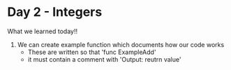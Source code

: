 # Day 2 - Integers

What we learned today!!

1. We can create example function which documents how our code works
   - These are written so that 'func ExampleAdd'
   - it must contain a comment with 'Output: reutrn value'
